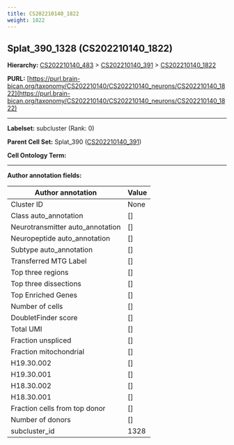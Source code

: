 ```yaml
---
title: CS202210140_1822
weight: 1822
---
```

## Splat_390_1328 (CS202210140_1822)
<b>Hierarchy: </b>
[CS202210140_483](../CS202210140_483) >
[CS202210140_391](../CS202210140_391) >
[CS202210140_1822](../CS202210140_1822)

**PURL:** [https://purl.brain-bican.org/taxonomy/CS202210140/CS202210140_neurons/CS202210140_1822](https://purl.brain-bican.org/taxonomy/CS202210140/CS202210140_neurons/CS202210140_1822)

---


**Labelset:** subcluster (Rank: 0)

**Parent Cell Set:** Splat_390 ([CS202210140_391](../CS202210140_391))



**Cell Ontology Term:** 

[MARKER GENES.]: #


---

[TRANSFERRED ANNOTATIONS.]: #


[AUTHOR ANNOTATION FIELDS.]: #


**Author annotation fields:**

| Author annotation | Value |
|-------------------|-------|
|Cluster ID|None|
|Class auto_annotation|[]|
|Neurotransmitter auto_annotation|[]|
|Neuropeptide auto_annotation|[]|
|Subtype auto_annotation|[]|
|Transferred MTG Label|[]|
|Top three regions|[]|
|Top three dissections|[]|
|Top Enriched Genes|[]|
|Number of cells|[]|
|DoubletFinder score|[]|
|Total UMI|[]|
|Fraction unspliced|[]|
|Fraction mitochondrial|[]|
|H19.30.002|[]|
|H19.30.001|[]|
|H18.30.002|[]|
|H18.30.001|[]|
|Fraction cells from top donor|[]|
|Number of donors|[]|
|subcluster_id|1328|
